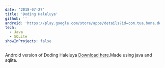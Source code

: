 ```yaml
---
date: '2018-07-27'
title: 'Doding Haleluya'
github: ''
android: 'https://play.google.com/store/apps/details?id=com.tua.bona.dodinghaleluya'
tech:
  - Java
  - SQLite
showInProjects: false
---
```


Android version of Doding Haleluya
[Download here](https://play.google.com/store/apps/details?id=com.tua.bona.dodinghaleluya).Made using java and sqlite.
